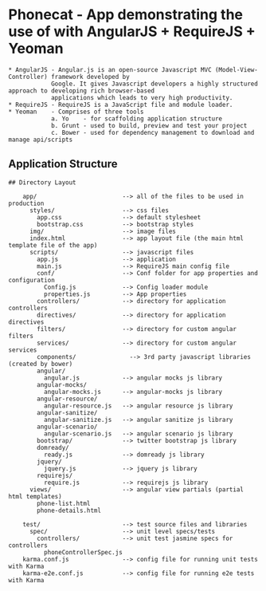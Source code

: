 # Phonecat - App demonstrating the use of with AngularJS + RequireJS + Yeoman

    * AngularJS - Angular.js is an open-source Javascript MVC (Model-View-Controller) framework developed by
                Google. It gives Javascript developers a highly structured approach to developing rich browser-based
                applications which leads to very high productivity.
    * RequireJS - RequireJS is a JavaScript file and module loader.
    * Yeoman    - Comprises of three tools
                a. Yo    - for scaffolding application structure
                b. Grunt - used to build, preview and test your project
                c. Bower - used for dependency management to download and manage api/scripts

## Application Structure
    ## Directory Layout

        app/                        --> all of the files to be used in production
          styles/                   --> css files
            app.css                 --> default stylesheet
            bootstrap.css           --> bootstrap styles
          img/                      --> image files
          index.html                --> app layout file (the main html template file of the app)
          scripts/                  --> javascript files
            app.js                  --> application
            main.js                 --> RequireJS main config file
            conf/                   --> Conf folder for app properties and configuration
              Config.js             --> Config loader module
              properties.js         --> App properties
            controllers/            --> directory for application controllers
            directives/             --> directory for application directives
            filters/                --> directory for custom angular filters
            services/               --> directory for custom angular services
            components/               --> 3rd party javascript libraries (created by bower)
            angular/
              angular.js            --> angular mocks js library
            angular-mocks/
              angular-mocks.js      --> angular-mocks js library
            angular-resource/
              angular-resource.js   --> angular resource js library
            angular-sanitize/
              angular-sanitize.js   --> angular sanitize js library
            angular-scenario/
              angular-scenario.js   --> angular scenario js library
            bootstrap/              --> twitter bootstrap js library
            domready/
              ready.js              --> domready js library
            jquery/
              jquery.js             --> jquery js library
            requirejs/
              require.js            --> requirejs js library
          views/                    --> angular view partials (partial html templates)
            phone-list.html
            phone-details.html

        test/                       --> test source files and libraries
          spec/                     --> unit level specs/tests
            controllers/            --> unit test jasmine specs for controllers
              phoneControllerSpec.js
        karma.conf.js               --> config file for running unit tests with Karma
        karma-e2e.conf.js           --> config file for running e2e tests with Karma
